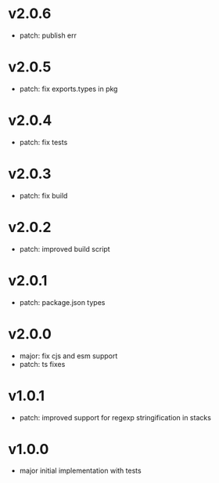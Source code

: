 # v2.0.6

- patch: publish err

# v2.0.5

- patch: fix exports.types in pkg

# v2.0.4

- patch: fix tests

# v2.0.3

- patch: fix build

# v2.0.2

- patch: improved build script

# v2.0.1

- patch: package.json types

# v2.0.0

- major: fix cjs and esm support
- patch: ts fixes

# v1.0.1

- patch: improved support for regexp stringification in stacks

# v1.0.0

- major initial implementation with tests
